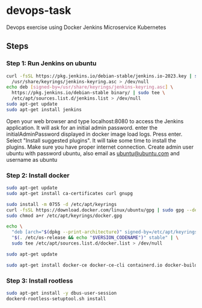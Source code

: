 # devops-task
Devops exercise using Docker Jenkins Microservice Kubernetes


## Steps

### Step 1: Run Jenkins on ubuntu

```bash
curl -fsSL https://pkg.jenkins.io/debian-stable/jenkins.io-2023.key | sudo tee \
  /usr/share/keyrings/jenkins-keyring.asc > /dev/null
echo deb [signed-by=/usr/share/keyrings/jenkins-keyring.asc] \
  https://pkg.jenkins.io/debian-stable binary/ | sudo tee \
  /etc/apt/sources.list.d/jenkins.list > /dev/null
sudo apt-get update
sudo apt-get install jenkins
```
Open your web browser and type localhost:8080 to access the Jenkins application. It will ask for an initial admin password. enter the initialAdminPassword displayed in docker image load logs. Press enter.
Select "Install suggested plugins". It will take some time to install the plugins. Make sure you have proper internet connection.
Create admin user ubuntu with password ubuntu, also email as ubuntu@ubuntu.com and username as ubuntu

### Step 2: Install docker
```bash
sudo apt-get update
sudo apt-get install ca-certificates curl gnupg

sudo install -m 0755 -d /etc/apt/keyrings
curl -fsSL https://download.docker.com/linux/ubuntu/gpg | sudo gpg --dearmor -o /etc/apt/keyrings/docker.gpg
sudo chmod a+r /etc/apt/keyrings/docker.gpg

echo \
  "deb [arch="$(dpkg --print-architecture)" signed-by=/etc/apt/keyrings/docker.gpg] https://download.docker.com/linux/ubuntu \
  "$(. /etc/os-release && echo "$VERSION_CODENAME")" stable" | \
  sudo tee /etc/apt/sources.list.d/docker.list > /dev/null

sudo apt-get update

sudo apt-get install docker-ce docker-ce-cli containerd.io docker-buildx-plugin docker-compose-plugin
```

### Step 3: Install rootless
```bash
sudo apt-get install -y dbus-user-session
dockerd-rootless-setuptool.sh install
```
